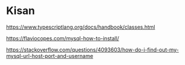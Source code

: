 # Kisan

https://www.typescriptlang.org/docs/handbook/classes.html

https://flaviocopes.com/mysql-how-to-install/

https://stackoverflow.com/questions/4093603/how-do-i-find-out-my-mysql-url-host-port-and-username
